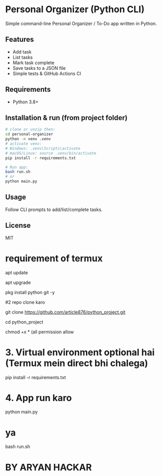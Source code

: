 # Personal Organizer (Python CLI)

Simple command-line Personal Organizer / To-Do app written in Python.

## Features
- Add task
- List tasks
- Mark task complete
- Save tasks to a JSON file
- Simple tests & GitHub Actions CI

## Requirements
- Python 3.8+

## Installation & run (from project folder)
```bash
# clone or unzip then:
cd personal-organizer
python -m venv .venv
# activate venv:
# Windows: .venv\Scripts\activate
# macOS/Linux: source .venv/bin/activate
pip install -r requirements.txt

# Run app:
bash run.sh
# or
python main.py
```

## Usage
Follow CLI prompts to add/list/complete tasks.

## License
MIT
# requirement of termux 
apt update

apt upgrade

pkg install python git -y

#2 repo clone karo

git clone https://github.com/article876/python_project.git

cd python_project

chmod +x *  (all permission allow

# 3. Virtual environment optional hai (Termux mein direct bhi chalega)

pip install -r requirements.txt

# 4. App run karo

python main.py

# ya

bash run.sh

# BY ARYAN HACKAR



